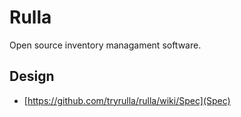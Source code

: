 # Rulla

Open source inventory managament software.

## Design

* [https://github.com/tryrulla/rulla/wiki/Spec](Spec)
